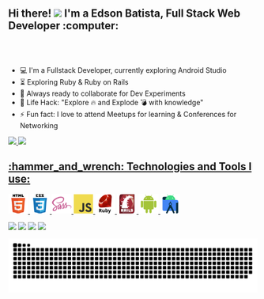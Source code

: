<h2 align="left">
 <abc>
  <br>Hi there! <img src="https://user-images.githubusercontent.com/42378118/110234147-e3259600-7f4e-11eb-95be-0c4047144dea.gif" width="30"> I'm a Edson Batista, Full Stack Web Developer :computer: <br>
  <br><br>
 </abc>
</h2> 

- :computer: I'm a Fullstack Developer, currently exploring Android Studio
- :hourglass_flowing_sand: Exploring Ruby & Ruby on Rails
- :rocket: Always ready to collaborate for Dev Experiments
- :dart: Life Hack: "Explore :fire: and Explode :bomb: with knowledge"
- :zap: Fun fact: I love to attend Meetups for learning & Conferences for Networking<br>
<div align="left">
  <a href="https://github.com/edsonbatista">
  <img height="180em" src="https://github-readme-stats.vercel.app/api?username=edsonbatista&show_icons=true&theme=dracula&include_all_commits=true&count_private=true"/>
  <img height="180em" src="https://github-readme-stats.vercel.app/api/top-langs/?username=edsonbatista&layout=compact&langs_count=7&theme=dracula"/>
</div>
</h2> 
<h2 align="left">:hammer_and_wrench: Technologies and Tools I use:</h2>
<p align="left">
    <a href="https://www.w3.org/html/" target="_blank"> <img src="https://raw.githubusercontent.com/devicons/devicon/master/icons/html5/html5-original-wordmark.svg" alt="html5" width="40" height="40"/> </a>
    <a href="https://www.w3schools.com/css/" target="_blank"> <img src="https://raw.githubusercontent.com/devicons/devicon/master/icons/css3/css3-original-wordmark.svg" alt="css3" width="40" height="40"/> </a>
<a href="https://sass-lang.com" target="_blank"> <img src="https://raw.githubusercontent.com/devicons/devicon/master/icons/sass/sass-original.svg" alt="sass" width="40" height="40"/> </a>
    <a href="https://developer.mozilla.org/en-US/docs/Web/JavaScript" target="_blank"> <img src="https://raw.githubusercontent.com/devicons/devicon/master/icons/javascript/javascript-original.svg" alt="javascript" width="40" height="40"/> </a>
<a href="https://reactjs.org/" target="_blank"> <img src="https://raw.githubusercontent.com/devicons/devicon/master/icons/ruby/ruby-original-wordmark.svg" alt="ruby" width="40" height="40"/> </a>   
<a href="https://reactjs.org/" target="_blank"> <img src="https://raw.githubusercontent.com/devicons/devicon/master/icons/rails/rails-original-wordmark.svg" alt="rails" width="40" height="40"/> </a>        
<a href="https://reactjs.org/" target="_blank"> <img src="https://raw.githubusercontent.com/devicons/devicon/master/icons/android/android-original.svg" alt="androidstudio" width="40" height="40"/> </a>     
<a href="https://reactjs.org/" target="_blank"> <img src="https://raw.githubusercontent.com/devicons/devicon/master/icons/androidstudio/androidstudio-original.svg" alt="android" width="40" height="40"/> </a>     
<div> 
  <a href="https://instagram.com/edsonbatistax" target="_blank"><img src="https://img.shields.io/badge/-Instagram-%23E4405F?style=for-the-badge&logo=instagram&logoColor=white" target="_blank"></a>
 <a href="https://discord.gg/wagxzStdcR" target="_blank"><img src="https://img.shields.io/badge/Discord-7289DA?style=for-the-badge&logo=discord&logoColor=white" target="_blank"></a> 
  <a href = "mailto:edxon2010@gmail.com"><img src="https://img.shields.io/badge/-Gmail-%23333?style=for-the-badge&logo=gmail&logoColor=white" target="_blank"></a>
  <a href="https://www.linkedin.com/in/edsonbatistax/" target="_blank"><img src="https://img.shields.io/badge/-LinkedIn-%230077B5?style=for-the-badge&logo=linkedin&logoColor=white" target="_blank"></a> 
</div>

![snake gif](https://github.com/edsonbatista/edsonbatista/blob/output/github-contribution-grid-snake.svg)
